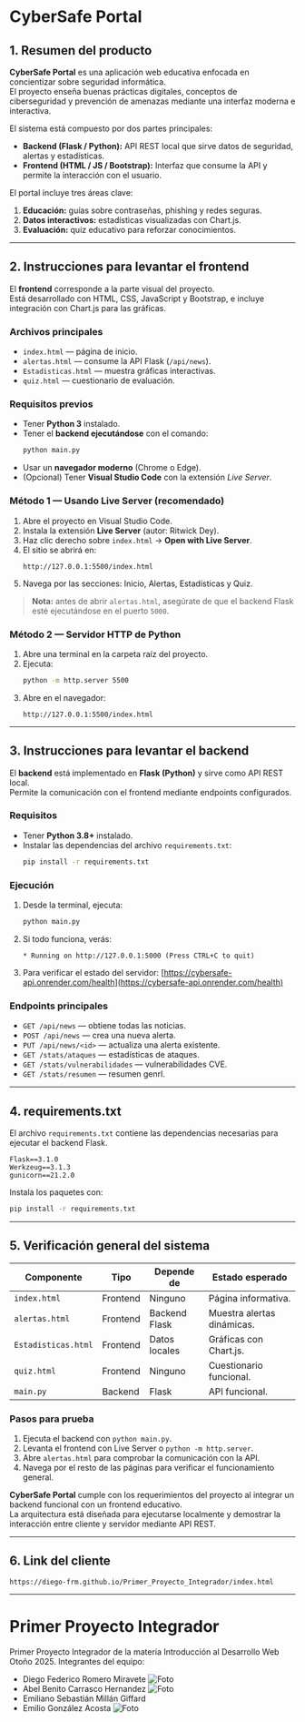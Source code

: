 # CyberSafe Portal

## 1. Resumen del producto

**CyberSafe Portal** es una aplicación web educativa enfocada en concientizar sobre seguridad informática.  
El proyecto enseña buenas prácticas digitales, conceptos de ciberseguridad y prevención de amenazas mediante una interfaz moderna e interactiva.

El sistema está compuesto por dos partes principales:

- **Backend (Flask / Python):** API REST local que sirve datos de seguridad, alertas y estadísticas.  
- **Frontend (HTML / JS / Bootstrap):** Interfaz que consume la API y permite la interacción con el usuario.

El portal incluye tres áreas clave:
1. **Educación:** guías sobre contraseñas, phishing y redes seguras.  
2. **Datos interactivos:** estadísticas visualizadas con Chart.js.  
3. **Evaluación:** quiz educativo para reforzar conocimientos.

---

## 2. Instrucciones para levantar el frontend

El **frontend** corresponde a la parte visual del proyecto.  
Está desarrollado con HTML, CSS, JavaScript y Bootstrap, e incluye integración con Chart.js para las gráficas.

### Archivos principales
- `index.html` — página de inicio.  
- `alertas.html` — consume la API Flask (`/api/news`).  
- `Estadisticas.html` — muestra gráficas interactivas.  
- `quiz.html` — cuestionario de evaluación.

### Requisitos previos
- Tener **Python 3** instalado.  
- Tener el **backend ejecutándose** con el comando:
  ```bash
  python main.py
  ```
- Usar un **navegador moderno** (Chrome o Edge).  
- (Opcional) Tener **Visual Studio Code** con la extensión *Live Server*.

### Método 1 — Usando Live Server (recomendado)
1. Abre el proyecto en Visual Studio Code.  
2. Instala la extensión **Live Server** (autor: Ritwick Dey).  
3. Haz clic derecho sobre `index.html` → **Open with Live Server**.  
4. El sitio se abrirá en:
   ```
   http://127.0.0.1:5500/index.html
   ```
5. Navega por las secciones: Inicio, Alertas, Estadísticas y Quiz.

> **Nota:** antes de abrir `alertas.html`, asegúrate de que el backend Flask esté ejecutándose en el puerto `5000`.

### Método 2 — Servidor HTTP de Python
1. Abre una terminal en la carpeta raíz del proyecto.  
2. Ejecuta:
   ```bash
   python -m http.server 5500
   ```
3. Abre en el navegador:
   ```
   http://127.0.0.1:5500/index.html
   ```

---

## 3. Instrucciones para levantar el backend

El **backend** está implementado en **Flask (Python)** y sirve como API REST local.  
Permite la comunicación con el frontend mediante endpoints configurados.

### Requisitos
- Tener **Python 3.8+** instalado.  
- Instalar las dependencias del archivo `requirements.txt`:
  ```bash
  pip install -r requirements.txt
  ```

### Ejecución
1. Desde la terminal, ejecuta:
   ```bash
   python main.py
   ```
2. Si todo funciona, verás:
   ```
   * Running on http://127.0.0.1:5000 (Press CTRL+C to quit)
   ```
3. Para verificar el estado del servidor:
   [https://cybersafe-api.onrender.com/health](https://cybersafe-api.onrender.com/health)

### Endpoints principales
- `GET /api/news` — obtiene todas las noticias.  
- `POST /api/news` — crea una nueva alerta.  
- `PUT /api/news/<id>` — actualiza una alerta existente.  
- `GET /stats/ataques` — estadísticas de ataques.  
- `GET /stats/vulnerabilidades` — vulnerabilidades CVE.  
- `GET /stats/resumen` — resumen genrl.

---
## 4. requirements.txt

El archivo `requirements.txt` contiene las dependencias necesarias para ejecutar el backend Flask.

```
Flask==3.1.0
Werkzeug==3.1.3
gunicorn==21.2.0
```

Instala los paquetes con:
```bash
pip install -r requirements.txt
```

---

## 5. Verificación general del sistema

| Componente | Tipo | Depende de | Estado esperado |
|-------------|------|------------|-----------------|
| `index.html` | Frontend | Ninguno | Página informativa. |
| `alertas.html` | Frontend | Backend Flask | Muestra alertas dinámicas. |
| `Estadisticas.html` | Frontend | Datos locales | Gráficas con Chart.js. |
| `quiz.html` | Frontend | Ninguno | Cuestionario funcional. |
| `main.py` | Backend | Flask | API funcional. |


### Pasos para prueba
1. Ejecuta el backend con `python main.py`.  
2. Levanta el frontend con Live Server o `python -m http.server`.  
3. Abre `alertas.html` para comprobar la comunicación con la API.  
4. Navega por el resto de las páginas para verificar el funcionamiento general.

**CyberSafe Portal** cumple con los requerimientos del proyecto al integrar un backend funcional con un frontend educativo.  
La arquitectura está diseñada para ejecutarse localmente y demostrar la interacción entre cliente y servidor mediante API REST.

---

## 6. Link del cliente

```
https://diego-frm.github.io/Primer_Proyecto_Integrador/index.html
```
---

# Primer Proyecto Integrador
Primer Proyecto Integrador de la materia Introducción al Desarrollo Web Otoño 2025.
Integrantes del equipo:
- Diego Federico Romero Miravete
![Foto](IMG/Foto_Diego_Federico.jpg)
- Abel Benito Carrasco Hernandez
![Foto](IMG/FotoBenito.jpg)
- Emiliano Sebastián Millán Giffard
- Emilio González Acosta
![Foto](IMG/img.jpg)
